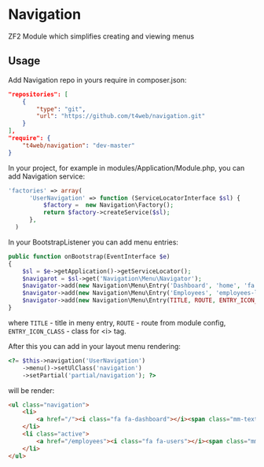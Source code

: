 # Navigation
ZF2 Module which simplifies creating and viewing menus

## Usage
Add Navigation repo in yours require in composer.json:
```json
"repositories": [
    {
        "type": "git",
        "url": "https://github.com/t4web/navigation.git"
    }
],
"require": {
    "t4web/navigation": "dev-master"
}
```
In your project, for example in modules/Application/Module.php, you can add Navigation service:
```php
'factories' => array(
      'UserNavigation' => function (ServiceLocatorInterface $sl) {
          $factory =  new Navigation\Factory();
          return $factory->createService($sl);
      },
  )
```
In your BootstrapListener you can add menu entries:
```php
public function onBootstrap(EventInterface $e)
{
    $sl = $e->getApplication()->getServiceLocator();
    $navigarot = $sl->get('Navigation\Menu\Navigator');
    $navigator->add(new Navigation\Menu\Entry('Dashboard', 'home', 'fa fa-dashboard'));
    $navigator->add(new Navigation\Menu\Entry('Employees', 'employees-list', 'fa fa-users'));
    $navigator->add(new Navigation\Menu\Entry(TITLE, ROUTE, ENTRY_ICON_CLASS));
}
```
where `TITLE` - title in meny entry, `ROUTE` - route from module config, `ENTRY_ICON_CLASS` - class for &lt;i&gt; tag.

After this you can add in your layout menu rendering:
```php
<?= $this->navigation('UserNavigation')
    ->menu()->setUlClass('navigation')
    ->setPartial('partial/navigation'); ?>
```
will be render:
```html
<ul class="navigation">
    <li>
        <a href="/"><i class="fa fa-dashboard"></i><span class="mm-text">Dashboard</span></a>
    </li>
    <li class="active">
        <a href="/employees"><i class="fa fa-users"></i><span class="mm-text">Employees</span></a>
    </li>
</ul>
```
